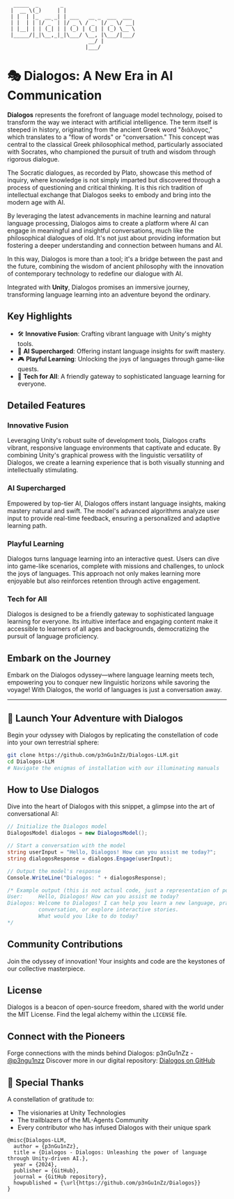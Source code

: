 ```
  _____  _       _
 |  __ \(_)     | |
 | |  | |_  __ _| | ___   __ _  ___  ___
 | |  | | |/ _` | |/ _ \ / _` |/ _ \/ __|
 | |__| | | (_| | | (_) | (_| | (_) \__ \
 |_____/|_|\__,_|_|\___/ \__, |\___/|___/
                          __/ |                               
                         |___/                                
```

# 🎭 Dialogos: A New Era in AI Communication

**Dialogos** represents the forefront of language model technology, poised to transform the way we interact with artificial intelligence. The term itself is steeped in history, originating from the ancient Greek word "διάλογος," which translates to a "flow of words" or "conversation." This concept was central to the classical Greek philosophical method, particularly associated with Socrates, who championed the pursuit of truth and wisdom through rigorous dialogue.

The Socratic dialogues, as recorded by Plato, showcase this method of inquiry, where knowledge is not simply imparted but discovered through a process of questioning and critical thinking. It is this rich tradition of intellectual exchange that Dialogos seeks to embody and bring into the modern age with AI.

By leveraging the latest advancements in machine learning and natural language processing, Dialogos aims to create a platform where AI can engage in meaningful and insightful conversations, much like the philosophical dialogues of old. It's not just about providing information but fostering a deeper understanding and connection between humans and AI.

In this way, Dialogos is more than a tool; it's a bridge between the past and the future, combining the wisdom of ancient philosophy with the innovation of contemporary technology to redefine our dialogue with AI.


Integrated with **Unity**, Dialogos promises an immersive journey, transforming language learning into an adventure beyond the ordinary.

## Key Highlights

- 🛠️ **Innovative Fusion**: Crafting vibrant language with Unity's mighty tools.
- 🧠 **AI Supercharged**: Offering instant language insights for swift mastery.
- 🎮 **Playful Learning**: Unlocking the joys of languages through game-like quests.
- 👥 **Tech for All**: A friendly gateway to sophisticated language learning for everyone.

## Detailed Features

### Innovative Fusion
Leveraging Unity's robust suite of development tools, Dialogos crafts vibrant, responsive language environments that captivate and educate. By combining Unity's graphical prowess with the linguistic versatility of Dialogos, we create a learning experience that is both visually stunning and intellectually stimulating.

### AI Supercharged
Empowered by top-tier AI, Dialogos offers instant language insights, making mastery natural and swift. The model's advanced algorithms analyze user input to provide real-time feedback, ensuring a personalized and adaptive learning path.

### Playful Learning
Dialogos turns language learning into an interactive quest. Users can dive into game-like scenarios, complete with missions and challenges, to unlock the joys of languages. This approach not only makes learning more enjoyable but also reinforces retention through active engagement.

### Tech for All
Dialogos is designed to be a friendly gateway to sophisticated language learning for everyone. Its intuitive interface and engaging content make it accessible to learners of all ages and backgrounds, democratizing the pursuit of language proficiency.

## Embark on the Journey

Embark on the Dialogos odyssey—where language learning meets tech, empowering you to conquer new linguistic horizons while savoring the voyage! With Dialogos, the world of languages is just a conversation away.

---

## 🚀 Launch Your Adventure with Dialogos

Begin your odyssey with Dialogos by replicating the constellation of code into your own terrestrial sphere:

```bash
git clone https://github.com/p3nGu1nZz/Dialogos-LLM.git
cd Dialogos-LLM
# Navigate the enigmas of installation with our illuminating manuals
```

## How to Use Dialogos

Dive into the heart of Dialogos with this snippet, a glimpse into the art of conversational AI:

```csharp
// Initialize the Dialogos model
DialogosModel dialogos = new DialogosModel();

// Start a conversation with the model
string userInput = "Hello, Dialogos! How can you assist me today?";
string dialogosResponse = dialogos.Engage(userInput);

// Output the model's response
Console.WriteLine("Dialogos: " + dialogosResponse);

/* Example output (this is not actual code, just a representation of possible output):
User:     Hello, Dialogos! How can you assist me today?
Dialogos: Welcome to Dialogos! I can help you learn a new language, practice 
          conversation, or explore interactive stories. 
          What would you like to do today?
*/

```

## Community Contributions

Join the odyssey of innovation! Your insights and code are the keystones of our collective masterpiece.

## License

Dialogos is a beacon of open-source freedom, shared with the world under the MIT License. Find the legal alchemy within the `LICENSE` file.

## Connect with the Pioneers

Forge connections with the minds behind Dialogos:
p3nGu1nZz - [@p3ngu1nzz](https://twitter.com/p3ngu1nzz)
Discover more in our digital repository: [Dialogos on GitHub](https://github.com/p3nGu1nZz/Dialogos)

## 💖 Special Thanks

A constellation of gratitude to:
- The visionaries at Unity Technologies
- The trailblazers of the ML-Agents Community
- Every contributor who has infused Dialogos with their unique spark

```
@misc{Dialogos-LLM,
  author = {p3nGu1nZz},
  title = {Dialogos - Dialogos: Unleashing the power of language through Unity-driven AI.},
  year = {2024},
  publisher = {GitHub},
  journal = {GitHub repository},
  howpublished = {\url{https://github.com/p3nGu1nZz/Dialogos}}
}
```
